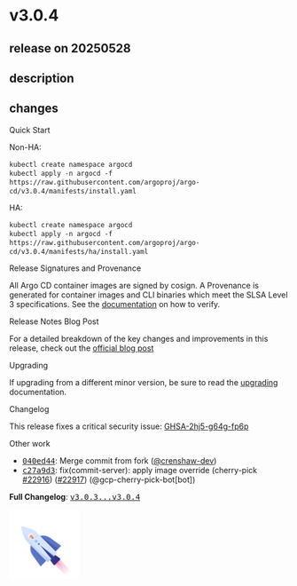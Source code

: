 # v3.0.4

## release on 20250528
## description
## changes
Quick Start

Non-HA:

    kubectl create namespace argocd
    kubectl apply -n argocd -f https://raw.githubusercontent.com/argoproj/argo-cd/v3.0.4/manifests/install.yaml

HA:

    kubectl create namespace argocd
    kubectl apply -n argocd -f https://raw.githubusercontent.com/argoproj/argo-cd/v3.0.4/manifests/ha/install.yaml

Release Signatures and Provenance

All Argo CD container images are signed by cosign. A Provenance is generated for container images and CLI binaries which meet the SLSA Level 3 specifications. See the <a href="https://argo-cd.readthedocs.io/en/stable/operator-manual/signed-release-assets" rel="nofollow">documentation</a> on how to verify.

Release Notes Blog Post

For a detailed breakdown of the key changes and improvements in this release, check out the <a href="https://blog.argoproj.io/argo-cd-v2-14-release-candidate-57a664791e2a" rel="nofollow">official blog post</a>

Upgrading

If upgrading from a different minor version, be sure to read the <a href="https://argo-cd.readthedocs.io/en/stable/operator-manual/upgrading/overview/" rel="nofollow">upgrading</a> documentation.

Changelog

This release fixes a critical security issue: <a title="GHSA-2hj5-g64g-fp6p" data-hovercard-type="advisory" data-hovercard-url="/advisories/GHSA-2hj5-g64g-fp6p/hovercard" href="https://github.com/advisories/GHSA-2hj5-g64g-fp6p">GHSA-2hj5-g64g-fp6p</a>

Other work

* <a class="commit-link" data-hovercard-type="commit" data-hovercard-url="https://github.com/argoproj/argo-cd/commit/040ed44b202fef122fe1bf1c919a9f41d8e6f6e3/hovercard" href="https://github.com/argoproj/argo-cd/commit/040ed44b202fef122fe1bf1c919a9f41d8e6f6e3"><tt>040ed44</tt></a>: Merge commit from fork (<a class="user-mention notranslate" data-hovercard-type="user" data-hovercard-url="/users/crenshaw-dev/hovercard" data-octo-click="hovercard-link-click" data-octo-dimensions="link_type:self" href="https://github.com/crenshaw-dev">@crenshaw-dev</a>)
* <a class="commit-link" data-hovercard-type="commit" data-hovercard-url="https://github.com/argoproj/argo-cd/commit/c27a9d33603b399b228d896e98d4a5fc86afd53c/hovercard" href="https://github.com/argoproj/argo-cd/commit/c27a9d33603b399b228d896e98d4a5fc86afd53c"><tt>c27a9d3</tt></a>: fix(commit-server): apply image override (cherry-pick <a class="issue-link js-issue-link" data-error-text="Failed to load title" data-id="3053032871" data-permission-text="Title is private" data-url="https://github.com/argoproj/argo-cd/issues/22916" data-hovercard-type="pull_request" data-hovercard-url="/argoproj/argo-cd/pull/22916/hovercard" href="https://github.com/argoproj/argo-cd/pull/22916">#22916</a>) (<a class="issue-link js-issue-link" data-error-text="Failed to load title" data-id="3053392857" data-permission-text="Title is private" data-url="https://github.com/argoproj/argo-cd/issues/22917" data-hovercard-type="pull_request" data-hovercard-url="/argoproj/argo-cd/pull/22917/hovercard" href="https://github.com/argoproj/argo-cd/pull/22917">#22917</a>) (@gcp-cherry-pick-bot[bot])

<strong>Full Changelog</strong>: <a class="commit-link" href="https://github.com/argoproj/argo-cd/compare/v3.0.3...v3.0.4"><tt>v3.0.3...v3.0.4</tt></a>

<a href="https://argoproj.github.io/cd/" rel="nofollow"><img src="https://raw.githubusercontent.com/argoproj/argo-site/master/content/pages/cd/gitops-cd.png" width="25%" style="max-width: 100%;"></a>


